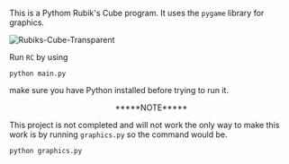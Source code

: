This is a Pythom Rubik's Cube program. It uses the `pygame` library for graphics.

![Rubiks-Cube-Transparent](https://github.com/user-attachments/assets/4596d04c-c52c-4227-bc52-a5d7ca4b98c6)

Run `RC` by using
```shell
python main.py
```
make sure you have Python installed before trying to run it.

<p align="center">
*****NOTE*****
</p>

This project is not completed and will not work the only way to make this work is by running `graphics.py` so the command would be.
```shell
python graphics.py
```
